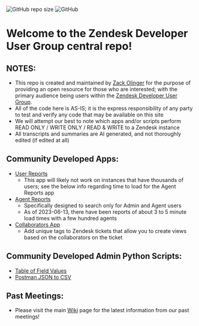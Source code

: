 ![GitHub repo size](https://img.shields.io/github/repo-size/whitelotusapps/zendesk-developer-user-group)
![GitHub](https://img.shields.io/github/license/whitelotusapps/zendesk-developer-user-group)

# Welcome to the Zendesk Developer User Group central repo!

## NOTES:
- This repo is created and maintained by [Zack Olinger](https://github.com/whitelotusapps) for the purpose of providing an open resource for those who are interested; with the primary audience being users within the [Zendesk Developer User Group](https://usergroups.zendesk.com/developer-user-group/).
- All of the code here is AS-IS; it is the express responsibility of any party to test and verify any code that may be available on this site
- We will attempt our best to note which apps and/or scripts perform READ ONLY / WRITE ONLY / READ & WRITE to a Zendesk instance
- All transcripts and summaries are AI generated, and not thoroughly edited (if edited at all)
## Community Developed Apps:
- [User Reports](https://github.com/whitelotusapps/user-reports)
  - This app will likely not work on instances that have thousands of users; see the below info regarding time to load for the Agent Reports app
- [Agent Reports](https://github.com/whitelotusapps/agent-reports)
  - Specifically designed to search only for Admin and Agent users
  - As of 2023-06-13, there have been reports of about 3 to 5 minute load times with a few hundred agents
- [Collaborators App](https://github.com/whitelotusapps/collaborators-app)
  - Add unique tags to Zendesk tickets that allow you to create views based on the collaborators on the ticket
## Community Developed Admin Python Scripts:
- [Table of Field Values](https://github.com/whitelotusapps/table-of-field-values)
- [Postman JSON to CSV](https://github.com/whitelotusapps/postman_json_to_csv)
## Past Meetings:
- Please visit the main [Wiki](https://github.com/whitelotusapps/zendesk-developer-user-group/wiki) page for the latest information from our past meetings!
